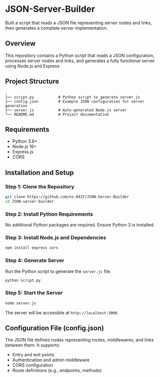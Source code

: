 # JSON-Server-Builder
Built a script that reads a JSON file representing server nodes and links, then generates a complete server implementation. 

## Overview
This repository contains a Python script that reads a JSON configuration, processes server nodes and links, and generates a fully functional server using Node.js and Express.

## Project Structure
```
.
├── script.py           # Python script to generate server.js
├── config.json         # Example JSON configuration for server generation
├── server.js           # Auto-generated Node.js server
└── README.md           # Project documentation
```

## Requirements
- Python 3.8+
- Node.js 16+
- Express.js
- CORS

## Installation and Setup

### Step 1: Clone the Repository
```bash
git clone https://github.com/ns-0437/JSON-Server-Builder
cd JSON-server-builder
```

### Step 2: Install Python Requirements
No additional Python packages are required. Ensure Python 3 is installed.

### Step 3: Install Node.js and Dependencies
```bash
npm install express cors
```

### Step 4: Generate Server
Run the Python script to generate the `server.js` file.
```bash
python script.py
```

### Step 5: Start the Server
```bash
node server.js
```
The server will be accessible at `http://localhost:3000`.


## Configuration File (config.json)
The JSON file defines nodes representing routes, middlewares, and links between them. It supports:
- Entry and exit points
- Authentication and admin middleware
- CORS configuration
- Route definitions (e.g., endpoints, methods)







